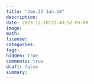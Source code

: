 ```yaml
---
title: "Jan.22 Jan.28"
description: 
date: 2023-12-10T22:43:52-05:00
image: 
math:
license: 
categories:
tags:
hidden: true
comments: true
draft: false
summary:
---
```


